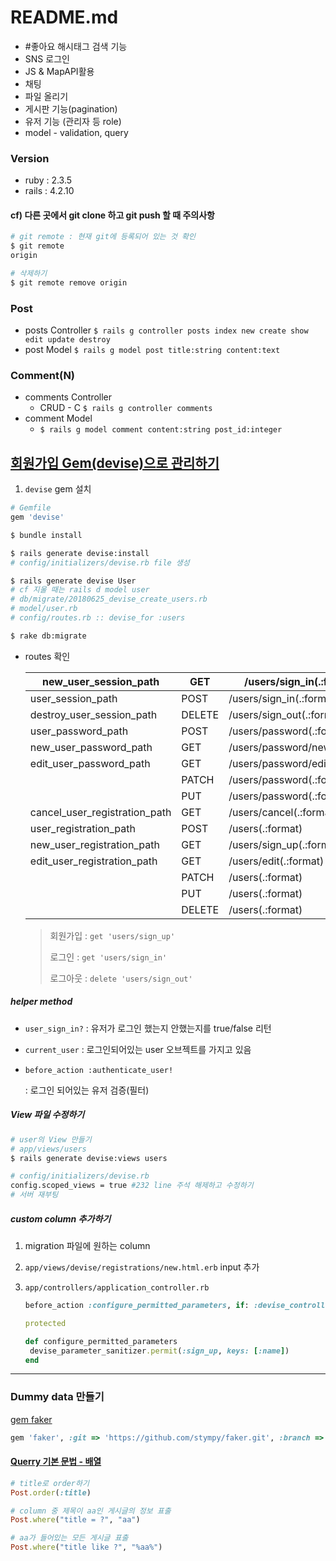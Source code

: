 # README.md

- #좋아요 해시태그 검색 기능
- SNS 로그인
- JS & MapAPI활용
- 채팅
- 파일 올리기
- 게시판 기능(pagination)
- 유저 기능 (관리자 등 role)
- model - validation, query



### Version

- ruby : 2.3.5
- rails : 4.2.10



#### cf) 다른 곳에서 git clone 하고 git push 할 때 주의사항

```bash
# git remote : 현재 git에 등록되어 있는 것 확인
$ git remote
origin

# 삭제하기
$ git remote remove origin
```



### Post

- posts Controller 
  `$ rails g controller posts index new create show edit update destroy`
- post Model
  `$ rails g model post title:string content:text`



### Comment(N)

- comments Controller
  - CRUD - C
    `$ rails g controller comments`
- comment Model
  - `$ rails g model comment content:string post_id:integer` 



## [회원가입 Gem(devise)으로 관리하기](https://github.com/plataformatec/devise#getting-started)

1. `devise` gem 설치

```ruby
# Gemfile
gem 'devise'
```

```bash
$ bundle install

$ rails generate devise:install
# config/initializers/devise.rb file 생성

$ rails generate devise User 
# cf 지울 때는 rails d model user
# db/migrate/20180625_devise_create_users.rb
# model/user.rb
# config/routes.rb :: devise_for :users

$ rake db:migrate
```

- routes 확인

  | new_user_session_path         | GET    | /users/sign_in(.:format)       | devise/sessions#new         |
  | ----------------------------- | ------ | ------------------------------ | --------------------------- |
  | user_session_path             | POST   | /users/sign_in(.:format)       | devise/sessions#create      |
  | destroy_user_session_path     | DELETE | /users/sign_out(.:format)      | devise/sessions#destroy     |
  | user_password_path            | POST   | /users/password(.:format)      | devise/passwords#create     |
  | new_user_password_path        | GET    | /users/password/new(.:format)  | devise/passwords#new        |
  | edit_user_password_path       | GET    | /users/password/edit(.:format) | devise/passwords#edit       |
  |                               | PATCH  | /users/password(.:format)      | devise/passwords#update     |
  |                               | PUT    | /users/password(.:format)      | devise/passwords#update     |
  | cancel_user_registration_path | GET    | /users/cancel(.:format)        | devise/registrations#cancel |
  | user_registration_path        | POST   | /users(.:format)               | devise/registrations#create |
  | new_user_registration_path    | GET    | /users/sign_up(.:format)       | devise/registrations#new    |
  | edit_user_registration_path   | GET    | /users/edit(.:format)          | devise/registrations#edit   |
  |                               | PATCH  | /users(.:format)               | devise/registrations#update |
  |                               | PUT    | /users(.:format)               | devise/registrations#update |
  |                               | DELETE | /users(.:format)               |                             |

  > 회원가입 : `get 'users/sign_up'`
  >
  > 로그인 : `get 'users/sign_in'`
  >
  > 로그아웃 : `delete 'users/sign_out'`



##### helper method

- `user_sign_in?` : 유저가 로그인 했는지 안했는지를 true/false 리턴

- `current_user` : 로그인되어있는 user 오브젝트를 가지고 있음

- `before_action :authenticate_user!`

  : 로그인 되어있는 유저 검증(필터)



##### View 파일 수정하기

```bash
# user의 View 만들기
# app/views/users
$ rails generate devise:views users

# config/initializers/devise.rb
config.scoped_views = true #232 line 주석 해제하고 수정하기
# 서버 재부팅
```

##### custom column 추가하기

1. migration 파일에 원하는 column 

2. `app/views/devise/registrations/new.html.erb` input 추가

3. `app/controllers/application_controller.rb`

   ```ruby
   before_action :configure_permitted_parameters, if: :devise_controller?
   
   protected
   
   def configure_permitted_parameters
   	devise_parameter_sanitizer.permit(:sign_up, keys: [:name])
   end
   ```

----



### Dummy data 만들기

[gem faker](https://github.com/stympy/faker)

```ruby
gem 'faker', :git => 'https://github.com/stympy/faker.git', :branch => 'master'
```



#### [Querry 기본 문법 - 배열](http://guides.rubyonrails.org/active_record_querying.html#array-conditions)

```ruby
# title로 order하기
Post.order(:title)

# column 중 제목이 aa인 게시글의 정보 표출
Post.where("title = ?", "aa")

# aa가 들어있는 모든 게시글 표출
Post.where("title like ?", "%aa%")
```

